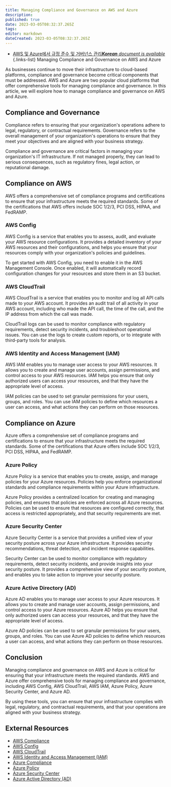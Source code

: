 ```yaml
---
title: Managing Compliance and Governance on AWS and Azure
description: 
published: true
date: 2023-03-05T08:32:37.265Z
tags: 
editor: markdown
dateCreated: 2023-03-05T08:32:37.265Z
---
```


- [AWS 및 Azure에서 규정 준수 및 거버넌스 관리***Korean** document is available*](/ko/Knowledge-base/Cloud/managing-compliance-and-governance-on-aws-and-azure)
{.links-list}
Managing Compliance and Governance on AWS and Azure

As businesses continue to move their infrastructure to cloud-based platforms, compliance and governance become critical components that must be addressed. AWS and Azure are two popular cloud platforms that offer comprehensive tools for managing compliance and governance. In this article, we will explore how to manage compliance and governance on AWS and Azure.

## Compliance and Governance

Compliance refers to ensuring that your organization's operations adhere to legal, regulatory, or contractual requirements. Governance refers to the overall management of your organization's operations to ensure that they meet your objectives and are aligned with your business strategy.

Compliance and governance are critical factors in managing your organization's IT infrastructure. If not managed properly, they can lead to serious consequences, such as regulatory fines, legal action, or reputational damage.

## Compliance on AWS

AWS offers a comprehensive set of compliance programs and certifications to ensure that your infrastructure meets the required standards. Some of the certifications that AWS offers include SOC 1/2/3, PCI DSS, HIPAA, and FedRAMP.

### AWS Config

AWS Config is a service that enables you to assess, audit, and evaluate your AWS resource configurations. It provides a detailed inventory of your AWS resources and their configurations, and helps you ensure that your resources comply with your organization's policies and guidelines.

To get started with AWS Config, you need to enable it in the AWS Management Console. Once enabled, it will automatically record configuration changes for your resources and store them in an S3 bucket.

### AWS CloudTrail

AWS CloudTrail is a service that enables you to monitor and log all API calls made to your AWS account. It provides an audit trail of all activity in your AWS account, including who made the API call, the time of the call, and the IP address from which the call was made.

CloudTrail logs can be used to monitor compliance with regulatory requirements, detect security incidents, and troubleshoot operational issues. You can use the logs to create custom reports, or to integrate with third-party tools for analysis.

### AWS Identity and Access Management (IAM)

AWS IAM enables you to manage user access to your AWS resources. It allows you to create and manage user accounts, assign permissions, and control access to your AWS resources. IAM helps you ensure that only authorized users can access your resources, and that they have the appropriate level of access.

IAM policies can be used to set granular permissions for your users, groups, and roles. You can use IAM policies to define which resources a user can access, and what actions they can perform on those resources.

## Compliance on Azure

Azure offers a comprehensive set of compliance programs and certifications to ensure that your infrastructure meets the required standards. Some of the certifications that Azure offers include SOC 1/2/3, PCI DSS, HIPAA, and FedRAMP.

### Azure Policy

Azure Policy is a service that enables you to create, assign, and manage policies for your Azure resources. Policies help you enforce organizational standards and compliance requirements within your Azure infrastructure.

Azure Policy provides a centralized location for creating and managing policies, and ensures that policies are enforced across all Azure resources. Policies can be used to ensure that resources are configured correctly, that access is restricted appropriately, and that security requirements are met.

### Azure Security Center

Azure Security Center is a service that provides a unified view of your security posture across your Azure infrastructure. It provides security recommendations, threat detection, and incident response capabilities.

Security Center can be used to monitor compliance with regulatory requirements, detect security incidents, and provide insights into your security posture. It provides a comprehensive view of your security posture, and enables you to take action to improve your security posture.

### Azure Active Directory (AD)

Azure AD enables you to manage user access to your Azure resources. It allows you to create and manage user accounts, assign permissions, and control access to your Azure resources. Azure AD helps you ensure that only authorized users can access your resources, and that they have the appropriate level of access.

Azure AD policies can be used to set granular permissions for your users, groups, and roles. You can use Azure AD policies to define which resources a user can access, and what actions they can perform on those resources.

## Conclusion

Managing compliance and governance on AWS and Azure is critical for ensuring that your infrastructure meets the required standards. AWS and Azure offer comprehensive tools for managing compliance and governance, including AWS Config, AWS CloudTrail, AWS IAM, Azure Policy, Azure Security Center, and Azure AD.

By using these tools, you can ensure that your infrastructure complies with legal, regulatory, and contractual requirements, and that your operations are aligned with your business strategy.

## External Resources

- [AWS Compliance](https://aws.amazon.com/compliance/)
- [AWS Config](https://aws.amazon.com/config/)
- [AWS CloudTrail](https://aws.amazon.com/cloudtrail/)
- [AWS Identity and Access Management (IAM)](https://aws.amazon.com/iam/)
- [Azure Compliance](https://azure.microsoft.com/en-us/overview/trusted-cloud/compliance/)
- [Azure Policy](https://azure.microsoft.com/en-us/services/azure-policy/)
- [Azure Security Center](https://azure.microsoft.com/en-us/services/security-center/)
- [Azure Active Directory (AD)](https://azure.microsoft.com/en-us/services/active-directory/)